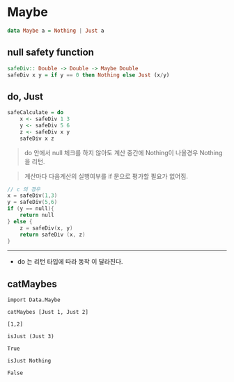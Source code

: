 # Maybe

```haskell
data Maybe a = Nothing | Just a
```

## null safety function

```haskell
safeDiv:: Double -> Double -> Maybe Double
safeDiv x y = if y == 0 then Nothing else Just (x/y)
```

## do, Just

```haskell
safeCalculate = do
    x <- safeDiv 1 3
    y <- safeDiv 5 6
    z <- safeDiv x y
    safeDiv x z
```

> do 안에서 null 체크를 하지 않아도 계산 중간에 Nothing이 나올경우 Nothing을 리턴.

> 계산마다 다음계산의 실행여부를 if 문으로 평가할 필요가 없어짐.

```c
// c 의 경우
x = safeDiv(1,3)
y = safeDiv(5,6)
if (y == null){
    return null
} else {
    z = safeDiv(x, y)
    return safeDiv (x, z)
}
```

---

- do 는 리턴 타입에 따라 동작 이 달라진다.

## catMaybes

`import Data.Maybe`

```
catMaybes [Just 1, Just 2]
```

`[1,2]`

```
isJust (Just 3)
```

`True`

```
isJust Nothing
```

`False`
